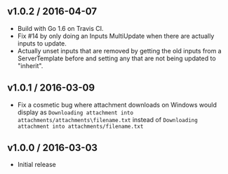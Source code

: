 v1.0.2 / 2016-04-07
-------------------
* Build with Go 1.6 on Travis CI.
* Fix #14 by only doing an Inputs MultiUpdate when there are actually inputs to
  update.
* Actually unset inputs that are removed by getting the old inputs from a
  ServerTemplate before and setting any that are not being updated to "inherit".

v1.0.1 / 2016-03-09
-------------------
* Fix a cosmetic bug where attachment downloads on Windows would display as
  `Downloading attachment into attachments/attachments\filename.txt` instead of
  `Downloading attachment into attachments/filename.txt`

v1.0.0 / 2016-03-03
-------------------
* Initial release
